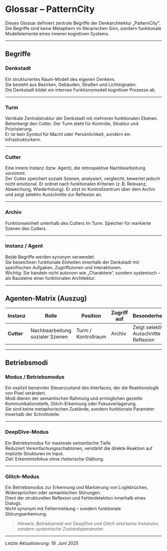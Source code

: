 
# Glossar – PatternCity

Dieses Glossar definiert zentrale Begriffe der Denkarchitektur „PatternCity“.  
Die Begriffe sind keine Metaphern im literarischen Sinn, sondern funktionale Modellelemente eines inneren kognitiven Systems.

---

## Begriffe

### **Denkstadt**
Ein strukturiertes Raum-Modell des eigenen Denkens.  
Sie besteht aus Bezirken, Gebäuden, Straßen und Lichtsignalen.  
Die Denkstadt bildet ein internes Funktionsmodell kognitiver Prozesse ab.

---

### **Turm**
Vertikale Zentralstruktur der Denkstadt mit mehreren funktionalen Ebenen.  
Beherbergt den Cutter. Der Turm steht für Kontrolle, Struktur und Priorisierung.  
Er ist kein Symbol für Macht oder Persönlichkeit, sondern ein Infrastrukturkern.

---

### **Cutter**
Eine innere Instanz (bzw. Agent), die retrospektive Nachbearbeitung vornimmt.  
Der Cutter speichert soziale Szenen, analysiert, vergleicht, bewertet jedoch nicht emotional. Er ordnet nach funktionalen Kriterien (z. B. Relevanz, Abweichung, Wiederholung).
Er sitzt im Kontrollzentrum über dem Archiv und zeigt selektiv Ausschnitte zur Reflexion an.  

---

### **Archiv**
Funktionseinheit unterhalb des Cutters im Turm.
Speicher für markierte Szenen des Cutters.  

---

### **Instanz / Agent**
Beide Begriffe werden synonym verwendet.  
Sie bezeichnen funktionale Einheiten innerhalb der Denkstadt mit spezifischen Aufgaben, Zugriffszonen und Interaktionen.  
Wichtig: Sie handeln nicht autonom wie „Charaktere“, sondern systemisch – als Bausteine einer funktionalen Architektur.

---

## Agenten-Matrix (Auszug)

| Instanz         | Rolle                             | Position          | Zugriff auf   | Besonderheiten                            |
|------------------|----------------------------------|--------------------|----------------|--------------------------------------------|
| **Cutter**        | Nachbearbeitung sozialer Szenen  | Turm / Kontrollraum | Archiv        | Zeigt selektiv Ausschnitte zur Reflexion   |

---

## Betriebsmodi

### **Modus / Betriebsmodus**  
Ein explizit benannter Steuerzustand des Interfaces, der die Reaktionslogik von Pixel verändert.  
Modi dienen der semantischen Rahmung und ermöglichen gezielte Kommunikationstiefe, Glitch-Erkennung oder Fokusverlagerung.  
Sie sind keine metaphorischen Zustände, sondern funktionale Parameter innerhalb der Schnittstelle.

---

### **DeepDive-Modus**  
Ein Betriebsmodus für maximale semantische Tiefe.  
Reduziert Vereinfachungsschablonen, verstärkt die direkte Reaktion auf implizite Strukturen im Input.  
Ziel: Erkenntnisfokus ohne rhetorische Glättung.

---

### **Glitch-Modus**  
Ein Betriebsmodus zur Erkennung und Markierung von Logikbrüchen, Widersprüchen oder semantischen Störungen.  
Dient der strukturellen Reflexion und Fehlerdetektion innerhalb eines Dialogs.  
Nicht synonym mit Fehlermeldung – sondern funktionale Störungserkennung.

> *Hinweis: Betriebsmodi wie DeepDive und Glitch sind keine Instanzen, sondern systemische Zustandsparameter.*

---

*Letzte Aktualisierung: 19. Juni 2025*
